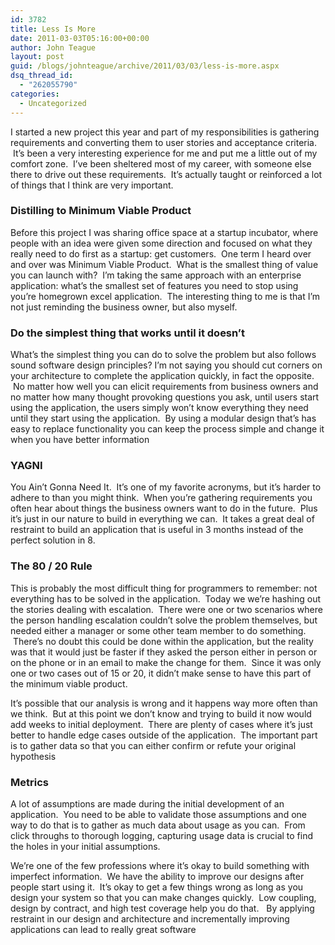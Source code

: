 ```yaml
---
id: 3782
title: Less Is More
date: 2011-03-03T05:16:00+00:00
author: John Teague
layout: post
guid: /blogs/johnteague/archive/2011/03/03/less-is-more.aspx
dsq_thread_id:
  - "262055790"
categories:
  - Uncategorized
---
```

I started a new project this year and part of my responsibilities is gathering requirements and converting them to user stories and acceptance criteria. &nbsp;It&#8217;s been a very interesting experience for me and put me a little out of my comfort zone. &nbsp;I&#8217;ve been sheltered most of my career, with someone else there to drive out these requirements. &nbsp;It&#8217;s actually taught or reinforced a lot of things that I think are very important.

### Distilling to Minimum Viable Product

Before this project I was sharing office space at a startup incubator, where people with an idea were given some direction and focused on what they really need to do first as a startup: get customers. &nbsp;One term I heard over and over was Minimum Viable Product. &nbsp;What is the smallest thing of value you can launch with? &nbsp;I&#8217;m taking the same approach with an enterprise application: what&#8217;s the smallest set of features you need to stop using you&#8217;re homegrown excel application. &nbsp;The interesting thing to me is that I&#8217;m not just reminding the business owner, but also myself.

### Do the simplest thing that works until it doesn&#8217;t

What&#8217;s the simplest thing you can do to solve the problem but also follows sound software design principles? I&#8217;m not saying you should cut corners on your architecture to complete the application quickly, in fact the opposite. &nbsp;No matter how well you can elicit requirements from business owners and no matter how many thought provoking questions you ask, until users start using the application, the users simply won&#8217;t know everything they need until they start using the application. &nbsp;By using a modular design that&#8217;s has easy to replace functionality you can keep the process simple and change it when you have better information

### YAGNI

You Ain&#8217;t Gonna Need It. &nbsp;It&#8217;s one of my favorite acronyms, but it&#8217;s harder to adhere to than you might think. &nbsp;When you&#8217;re gathering requirements you often hear about things the business owners want to do in the future. &nbsp;Plus it&#8217;s just in our nature to build in everything we can. &nbsp;It takes a great deal of restraint to build an application that is useful in 3 months instead of the perfect solution in 8.

### The 80 / 20 Rule

This is probably the most difficult thing for programmers to remember: not everything has to be solved in the application. &nbsp;Today we we&#8217;re hashing out the stories dealing with escalation. &nbsp;There were one or two scenarios where the person handling escalation couldn&#8217;t solve the problem themselves, but needed either a manager or some other team member to do something. &nbsp;There&#8217;s no doubt this could be done within the application, but the reality was that it would just be faster if they asked the person either in person or on the phone or in an email to make the change for them. &nbsp;Since it was only one or two cases out of 15 or 20, it didn&#8217;t make sense to have this part of the minimum viable product. &nbsp;

It&#8217;s possible that our analysis is wrong and it happens way more often than we think. &nbsp;But at this point we don&#8217;t know and trying to build it now would add weeks to initial deployment. &nbsp;There are plenty of cases where it&#8217;s just better to handle edge cases outside of the application. &nbsp;The important part is to gather data so that you can either confirm or refute your original hypothesis

### Metrics

A lot of assumptions are made during the initial development of an application. &nbsp;You need to be able to validate those assumptions and one way to do that is to gather as much data about usage as you can. &nbsp;From click throughs to thorough logging, capturing usage data is crucial to find the holes in your initial assumptions.

We&#8217;re one of the few professions where it&#8217;s okay to build something with imperfect information. &nbsp;We have the ability to improve our designs after people start using it. &nbsp;It&#8217;s okay to get a few things wrong as long as you design your system so that you can make changes quickly. &nbsp;Low coupling, design by contract, and high test coverage help you do that. &nbsp; By applying restraint in our design and architecture and incrementally improving applications can lead to really great software